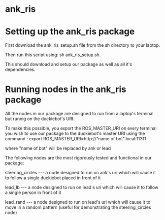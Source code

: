 # ank_ris
# Setting up the ank_ris package
First download the ank_ris_setup.sh file from the sh directory to your laptop.

Then run this script using: sh ank_ris_setup.sh.

This should download and setup our package as well as all it's dependencies.

# Running nodes in the ank_ris package
All the nodes in our package are designed to run from a laptop's terminal but runnig on the duckiebot's URI.

To make this possible, you export the ROS_MASTER_URI on every terminal you wish to use our package to the duckiebot's master URI using the command : export ROS_MASTER_URI=http://"name of bot".local:11311 

where "name of bot" will be replaced by ank or lead

The following nodes are the most rigorously tested and functional in our package:

steering_circles --- a node designed to run on ank's uri which will cause it to follow a single duckiebot placed in front of it

lead_lb --- a node designed to run on lead's uri which will cause it to follow a single person in front of it

lead_rand --- a node designed to run on lead's uri which will cause it to move in a random pattern (useful for demonstrating the steering_circles node)
